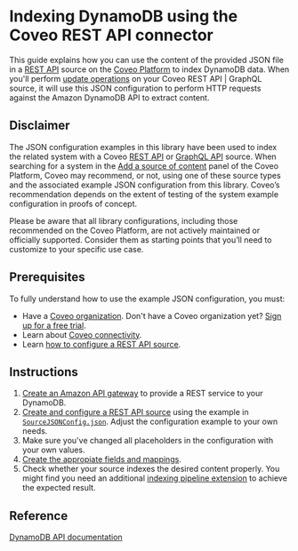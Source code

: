 # Indexing DynamoDB using the Coveo REST API connector
This guide explains how you can use the content of the provided JSON file in a [REST API](https://docs.coveo.com/en/1896/) source on the [Coveo Platform](https://docs.coveo.com/en/3361/) to index DynamoDB data. When you'll perform [update operations](https://docs.coveo.com/en/2039/) on your Coveo REST API | GraphQL source, it will use this JSON configuration to perform HTTP requests against the Amazon DynamoDB API to extract content.

## Disclaimer
The JSON configuration examples in this library have been used to index the related system with a Coveo [REST API](https://docs.coveo.com/en/1896/) or [GraphQL API](https://docs.coveo.com/en/n6gh2329/) source. When searching for a system in the [Add a source of content](https://docs.coveo.com/en/3390/index-content/add-or-edit-a-source#add-a-source) panel of the Coveo Platform, Coveo may recommend, or not, using one of these source types and the associated example JSON configuration from this library. Coveo’s recommendation depends on the extent of testing of the system example configuration in proofs of concept.

Please be aware that all library configurations, including those recommended on the Coveo Platform, are not actively maintained or officially supported. Consider them as starting points that you’ll need to customize to your specific use case.

## Prerequisites
To fully understand how to use the example JSON configuration, you must:
- Have a [Coveo organization](https://docs.coveo.com/en/185). Don't have a Coveo organization yet? [Sign up for a free trial](https://www.coveo.com/en/free-trial?utm_marketing_tactic=connectivity_library).
- Learn about [Coveo connectivity](https://docs.coveo.com/en/1702).
- Learn [how to configure a REST API source](https://docs.coveo.com/en/1896/).

## Instructions
1. [Create an Amazon API gateway](https://aws.amazon.com/blogs/compute/using-amazon-api-gateway-as-a-proxy-for-dynamodb/) to provide a REST service to your DynamoDB.
2. [Create and configure a REST API source](https://docs.coveo.com/en/1896/) using the example in [`SourceJSONConfig.json`](https://github.com/coveooss/connectivity-library/blob/master/DynamoDB/SourceJSONConfig.json). Adjust the configuration example to your own needs.
3. Make sure you've changed all placeholders in the configuration with your own values.
4. [Create the appropiate fields and mappings](https://docs.coveo.com/en/1896/#completion).
5. Check whether your source indexes the desired content properly. You might find you need an additional [indexing pipeline extension](https://docs.coveo.com/en/1645/) to achieve the expected result.

## Reference
[DynamoDB API documentation](https://docs.aws.amazon.com/amazondynamodb/latest/APIReference/Welcome.html)
